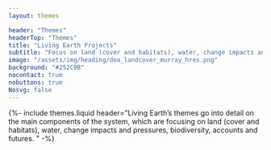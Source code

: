 ```yaml
---
layout: themes

header: "Themes"
headerTop: "Themes"
title: "Living Earth Projects"
subtitle: "Focus on land (cover and habitats), water, change impacts and pressures, biodiversity, accounts and futures"
image: "/assets/img/heading/dea_landcover_murray_hres.png"
background: "#252C0B"
nocontact: true
nobuttons: true
Nosvg: false
---
```



{%-
include themes.liquid
header="Living Earth’s themes go into detail on the main components of the system, which are focusing on land (cover and habitats), water, change impacts and pressures, biodiversity, accounts and futures. "
-%}
